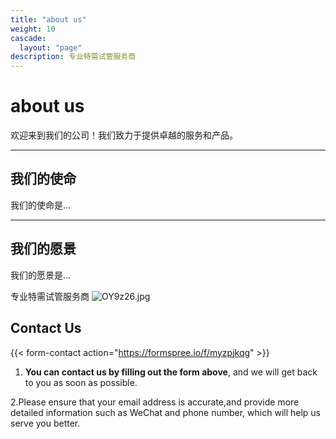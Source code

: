 ```yaml
---
title: "about us"
weight: 10
cascade: 
  layout: "page"
description: 专业特需试管服务商
---
```

# about us

欢迎来到我们的公司！我们致力于提供卓越的服务和产品。

---

## 我们的使命

我们的使命是...

---

## 我们的愿景

我们的愿景是...

专业特需试管服务商
![OY9z26.jpg](https://ooo.0x0.ooo/2025/07/27/OY9z26.jpg)

## Contact Us
{{< form-contact action="https://formspree.io/f/myzpjkqg"  >}}
1. **You can contact us by filling out the form above**, and we will get back to you as soon as possible.

2.Please ensure that your email address is accurate,and provide more detailed information such as WeChat and phone number, which will help us serve you better.
